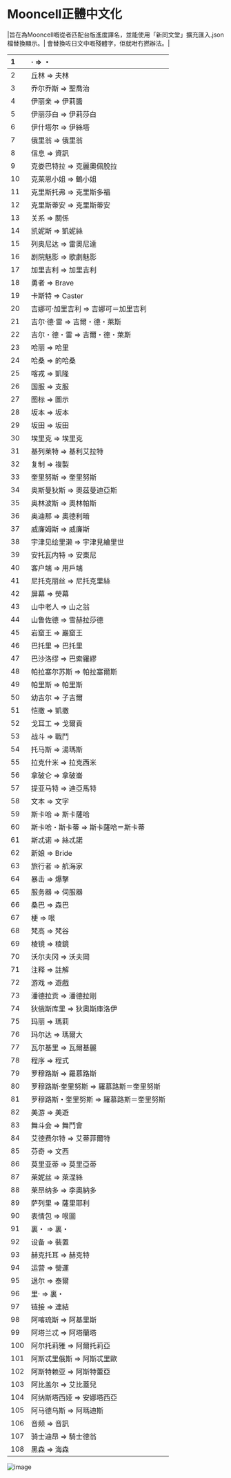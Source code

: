 # Mooncell正體中文化
|旨在為Mooncell嘅從者匹配台版進度譯名，並能使用「新同文堂」擴充匯入.json檔替換顯示。|
會替換咗日文中嘅殘體字，佢就咁冇撚辦法。|

|1|· => ・|
|:----|:----|
|2|丘林 => 夫林|
|3|乔尔乔斯 => 聖喬治|
|4|伊丽亲 => 伊莉醬|
|5|伊丽莎白 => 伊莉莎白|
|6|伊什塔尔 => 伊絲塔|
|7|俄里翁 => 俄里翁|
|8|信息 => 資訊|
|9|克娄巴特拉 => 克麗奧佩脫拉|
|10|克莱恩小姐 => 鶴小姐|
|11|克里斯托弗 => 克里斯多福|
|12|克里斯蒂安 => 克里斯蒂安|
|13|关系 => 關係|
|14|凯妮斯 => 凱妮絲|
|15|列奥尼达 => 雷奧尼達|
|16|剧院魅影 => 歌劇魅影|
|17|加里吉利 => 加里吉利|
|18|勇者 => Brave|
|19|卡斯特 => Caster|
|20|吉娜可·加里吉利 => 吉娜可＝加里吉利|
|21|吉尔·德·雷 => 吉爾・德・萊斯|
|22|吉尔・德・雷 => 吉爾・德・萊斯|
|23|哈丽 => 哈里|
|24|哈桑 => 的哈桑|
|25|喀戎 => 凱隆|
|26|国服 => 支服|
|27|图标 => 圖示|
|28|坂本 => 坂本|
|29|坂田 => 坂田|
|30|埃里克 => 埃里克|
|31|基列莱特 => 基利艾拉特|
|32|复制 => 複製|
|33|奎里努斯 => 奎里努斯|
|34|奥斯曼狄斯 => 奧茲曼迪亞斯|
|35|奥林波斯 => 奧林帕斯|
|36|奥迪那 => 奧德利暗|
|37|威廉姆斯 => 威廉斯|
|38|宇津见绘里濑 => 宇津見繪里世|
|39|安托瓦内特 => 安東尼|
|40|客户端 => 用戶端|
|41|尼托克丽丝 => 尼托克里絲|
|42|屏幕 => 熒幕|
|43|山中老人 => 山之翁|
|44|山鲁佐德 => 雪赫拉莎德|
|45|岩窟王 => 巖窟王|
|46|巴托里 => 巴托里|
|47|巴沙洛缪 => 巴索羅繆|
|48|帕拉塞尔苏斯 => 帕拉塞爾斯|
|49|帕里斯 => 帕里斯|
|50|幼吉尔 => 子吉爾|
|51|恺撒 => 凱撒|
|52|戈耳工 => 戈爾貢|
|53|战斗 => 戰鬥|
|54|托马斯 => 湯瑪斯|
|55|拉克什米 => 拉克西米|
|56|拿破仑 => 拿破崙|
|57|提亚马特 => 迪亞馬特|
|58|文本 => 文字|
|59|斯卡哈 => 斯卡薩哈|
|60|斯卡哈・斯卡蒂 => 斯卡薩哈＝斯卡蒂|
|61|斯忒诺 => 絲忒諾|
|62|新娘 => Bride|
|63|旅行者 => 航海家|
|64|暴击 => 爆擊|
|65|服务器 => 伺服器|
|66|桑巴 => 森巴|
|67|梗 => 哏|
|68|梵高 => 梵谷|
|69|棱镜 => 稜鏡|
|70|沃尔夫冈 => 沃夫岡|
|71|注释 => 註解|
|72|游戏 => 遊戲|
|73|潘德拉贡 => 潘德拉剛|
|74|狄俄斯库里 => 狄奧斯庫洛伊|
|75|玛丽 => 瑪莉|
|76|玛尔达 => 瑪爾大|
|77|瓦尔基里 => 瓦爾基麗|
|78|程序 => 程式|
|79|罗穆路斯 => 羅慕路斯|
|80|罗穆路斯·奎里努斯 => 羅慕路斯＝奎里努斯|
|81|罗穆路斯・奎里努斯 => 羅慕路斯＝奎里努斯|
|82|美游 => 美遊|
|83|舞斗会 => 舞鬥會|
|84|艾德费尔特 => 艾蒂菲爾特|
|85|芬奇 => 文西|
|86|莫里亚蒂 => 莫里亞蒂|
|87|莱妮丝 => 萊涅絲|
|88|莱昂纳多 => 李奧納多|
|89|萨列里 => 薩里耶利|
|90|表情包 => 哏圖|
|91|裏・ => 裏・|
|92|设备 => 裝置|
|93|赫克托耳 => 赫克特|
|94|运营 => 營運|
|95|退尔 => 泰爾|
|96|里· => 裏・|
|97|链接 => 連結|
|98|阿喀琉斯 => 阿基里斯|
|99|阿塔兰忒 => 阿塔蘭塔|
|100|阿尔托莉雅 => 阿爾托莉亞|
|101|阿斯忒里俄斯 => 阿斯忒里歐|
|102|阿斯特赖亚 => 阿斯特蕾亞|
|103|阿比盖尔 => 艾比蓋兒|
|104|阿纳斯塔西娅 => 安娜塔西亞|
|105|阿马德乌斯 => 阿瑪迪斯|
|106|音频 => 音訊|
|107|骑士迪昂 => 騎士德翁|
|108|黑森 => 海森|

![image](https://user-images.githubusercontent.com/63342274/197173295-c3d1025e-8439-475f-bb92-600e0bfa2d58.png)
